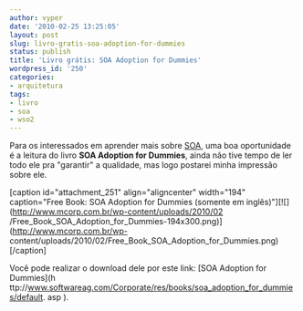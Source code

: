```yaml
---
author: vyper
date: '2010-02-25 13:25:05'
layout: post
slug: livro-gratis-soa-adoption-for-dummies
status: publish
title: 'Livro grátis: SOA Adoption for Dummies'
wordpress_id: '250'
categories:
- arquitetura
tags:
- livro
- soa
- wso2
---
```


Para os interessados em aprender mais sobre [SOA](/glossario/#SOA), uma boa
oportunidade é a leitura do livro **SOA Adoption for Dummies**, ainda não tive
tempo de ler todo ele pra "garantir" a qualidade, mas logo postarei minha
impressão sobre ele.

[caption id="attachment_251" align="aligncenter" width="194" caption="Free
Book: SOA Adoption for Dummies (somente em
inglês)"][![](http://www.mcorp.com.br/wp-content/uploads/2010/02
/Free_Book_SOA_Adoption_for_Dummies-194x300.png)](http://www.mcorp.com.br/wp-
content/uploads/2010/02/Free_Book_SOA_Adoption_for_Dummies.png)[/caption]

Você pode realizar o download dele por este link: [SOA Adoption for Dummies](h
ttp://www.softwareag.com/Corporate/res/books/soa_adoption_for_dummies/default.
asp ).

